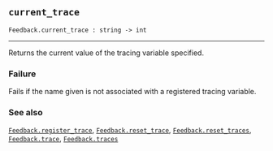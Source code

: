 ## `current_trace`

``` hol4
Feedback.current_trace : string -> int
```

------------------------------------------------------------------------

Returns the current value of the tracing variable specified.

### Failure

Fails if the name given is not associated with a registered tracing
variable.

### See also

[`Feedback.register_trace`](#Feedback.register_trace),
[`Feedback.reset_trace`](#Feedback.reset_trace),
[`Feedback.reset_traces`](#Feedback.reset_traces),
[`Feedback.trace`](#Feedback.trace),
[`Feedback.traces`](#Feedback.traces)
